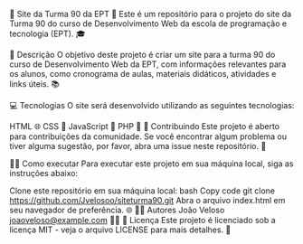 🌟 Site da Turma 90 da EPT 🌟
Este é um repositório para o projeto do site da Turma 90 do curso de Desenvolvimento Web da escola de programação e tecnologia (EPT). 🎓

📝 Descrição
O objetivo deste projeto é criar um site para a turma 90 do curso de Desenvolvimento Web da EPT, com informações relevantes para os alunos, como cronograma de aulas, materiais didáticos, atividades e links úteis. 📚

💻 Tecnologias
O site será desenvolvido utilizando as seguintes tecnologias:

HTML 🌐
CSS 🎨
JavaScript 🚀
PHP 🚀
🤝 Contribuindo
Este projeto é aberto para contribuições da comunidade. Se você encontrar algum problema ou tiver alguma sugestão, por favor, abra uma issue neste repositório. 🤔

🏃‍♂️ Como executar
Para executar este projeto em sua máquina local, siga as instruções abaixo:

Clone este repositório em sua máquina local:
bash
Copy code
git clone https://github.com/Jvelosoo/siteturma90.git
Abra o arquivo index.html em seu navegador de preferência. 🌐
👨‍💻 Autores
João Veloso joaoveloso@example.com 🧑‍💼
📜 Licença
Este projeto é licenciado sob a licença MIT - veja o arquivo LICENSE para mais detalhes. 📃
